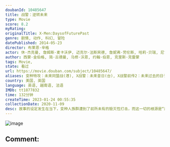 ```yaml
---
doubanId: 10485647
title: 战警：逆转未来
type: Movie
score: 8.2
myRating: 
originalTitle: X-Men:DaysofFuturePast
genre: 剧情, 动作, 科幻, 冒险
datePublished: 2014-05-23
director: 布莱恩·辛格
actor: 休·杰克曼, 詹姆斯·麦卡沃伊, 迈克尔·法斯宾德, 詹妮弗·劳伦斯, 哈莉·贝瑞, 尼古拉斯·霍尔特, 埃文·彼得斯, 伊恩·麦克莱恩, 帕特里克·斯图尔特, 艾利奥特·佩吉, 安娜·帕奎因, 彼特·丁拉基, 肖恩·阿什莫, 卢卡斯·提尔, 丹尼尔·库德摩尔, 波波·斯图尔特, 奥玛·希, 范冰冰, 阿丹·坎托, 乔什·赫尔曼, 米辛加·姆温加, 格雷格·洛, 凯尔希·格兰莫, 布莱恩·考克斯, 朱利安·凯西, 劳伦斯·布莱切, 杰森·德里恩, 卡琳·瓦纳斯, 尼尔·纳皮尔, 罗伯特·蒙卡尔姆, 布莱恩·何, 米娅·谢尔顿, 布里安娜·伯恩, 周帅, 莫·尤迪, 凯尔·盖特豪斯, 泽拉·莱弗曼, undefined, 卡德罗莎·奥娜·卡罗尔, undefined, 格里戈里·格拉季, undefined, 迈克尔·勒纳, 安德里亚斯·艾波吉斯, 麦克·多普德, 马克·卡马乔, 摩根·莉莉, undefined, undefined, 伊万·乔尼凯特, 詹姆斯·麦斯登, 法米克·詹森, 贾·史密斯, undefined, 罗伯特·克鲁克斯, 霍·乐
author: 西蒙·金伯格, 简·古德曼, 马修·沃恩, 约翰·伯恩, 克里斯·克雷蒙
tags: Movie, 
state: 看过
url: https://movie.douban.com/subject/10485647/
aliases: 变种特攻：未来同盟战(港), X战警：未来昔日(台), X战警前传2：未来过去的日子, X战警前传2：未来昔日
country: 美国, 英国
language: 英语, 越南语, 法语
IMDb: tt1877832
time: 132分钟
createTime: 2023-01-24 00:55:35
collectionDate: 2020-11-09
desc: 故事的设定发生在当下，变种人族群遭到了前所未有的毁灭性打击，而这一切的根源是“魔形女”瑞文（詹妮弗·劳伦斯JenniferLawrence饰）在1973年刺杀了玻利瓦尔·特拉斯克（彼特·丁拉基...
---
```


![image](p2181156848.jpg)

Comment: 
---

